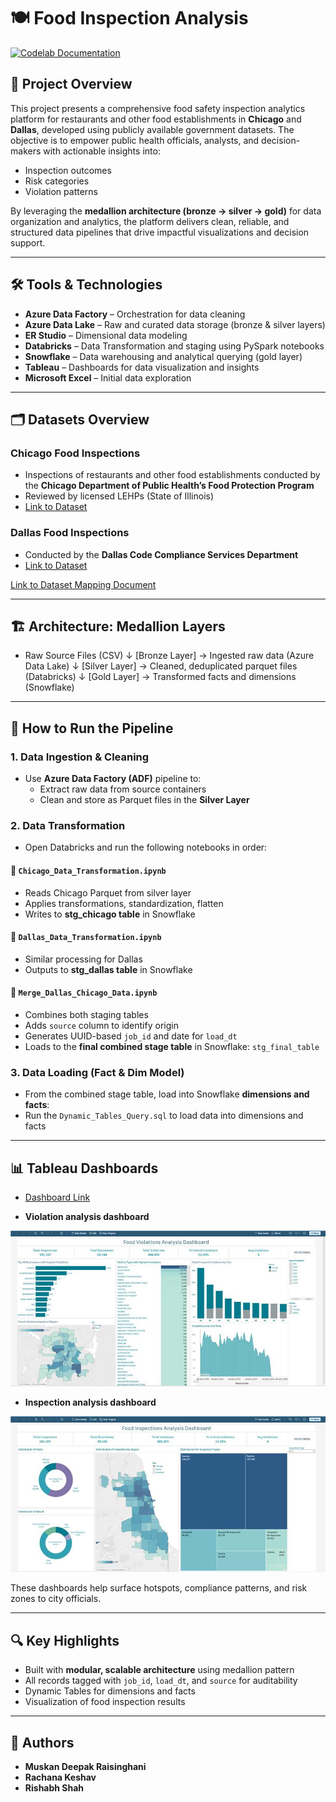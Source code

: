 # 🍽️ Food Inspection Analysis

[![Codelab Documentation](https://img.shields.io/badge/codelabs-4285F4?style=for-the-badge&logo=codelabs&logoColor=white)](https://codelabs-preview.appspot.com/?file_id=1f2ov63hwz5w4eOIpMY9zoq8O7EvFNwZOo-e14hldDdM#0)

## 📌 Project Overview

This project presents a comprehensive food safety inspection analytics platform for restaurants and other food establishments in **Chicago** and **Dallas**, developed using publicly available government datasets. The objective is to empower public health officials, analysts, and decision-makers with actionable insights into:

- Inspection outcomes  
- Risk categories  
- Violation patterns  

By leveraging the **medallion architecture (bronze → silver → gold)** for data organization and analytics, the platform delivers clean, reliable, and structured data pipelines that drive impactful visualizations and decision support.

---

## 🛠️ Tools & Technologies

- **Azure Data Factory** – Orchestration for data cleaning  
- **Azure Data Lake** – Raw and curated data storage (bronze & silver layers)  
- **ER Studio** – Dimensional data modeling
- **Databricks** – Data Transformation and staging using PySpark notebooks  
- **Snowflake** – Data warehousing and analytical querying (gold layer)  
- **Tableau** – Dashboards for data visualization and insights  
- **Microsoft Excel** – Initial data exploration

---

## 🗂️ Datasets Overview

### **Chicago Food Inspections**
- Inspections of restaurants and other food establishments conducted by the **Chicago Department of Public Health’s Food Protection Program**
- Reviewed by licensed LEHPs (State of Illinois)
- [Link to Dataset](https://data.cityofchicago.org/Health-Human-Services/Food-Inspections/4ijn-s7e5/about_data)

### **Dallas Food Inspections**
- Conducted by the **Dallas Code Compliance Services Department**
- [Link to Dataset](https://www.dallasopendata.com/Services/Restaurant-and-Food-Establishment-Inspections-Octo/dri5-wcct/about_data)


[Link to Dataset Mapping Document](https://1drv.ms/x/c/c66f77dc6ea96644/EVtq3AfKl5BMkpVrkoHEcAYBu1z4sk1U-aQL95x_bW9p6g?e=HTf2xA)

---

## 🏗️ Architecture: Medallion Layers

- Raw Source Files (CSV) ↓ [Bronze Layer] → Ingested raw data (Azure Data Lake) ↓ [Silver Layer] → Cleaned,  deduplicated parquet files (Databricks) ↓ [Gold Layer] → Transformed facts and dimensions (Snowflake) 

---

## 🚀 How to Run the Pipeline

### 1. **Data Ingestion & Cleaning**
- Use **Azure Data Factory (ADF)** pipeline to:
  - Extract raw data from source containers
  - Clean and store as Parquet files in the **Silver Layer**

### 2. **Data Transformation**
- Open Databricks and run the following notebooks in order:

#### 🔹 `Chicago_Data_Transformation.ipynb`
- Reads Chicago Parquet from silver layer
- Applies transformations, standardization, flatten
- Writes to **stg_chicago table** in Snowflake

#### 🔹 `Dallas_Data_Transformation.ipynb`
- Similar processing for Dallas
- Outputs to **stg_dallas table** in Snowflake

#### 🔹 `Merge_Dallas_Chicago_Data.ipynb`
- Combines both staging tables
- Adds `source` column to identify origin
- Generates UUID-based `job_id` and date for `load_dt`
- Loads to the **final combined stage table** in Snowflake: `stg_final_table`

### 3. **Data Loading (Fact & Dim Model)**
- From the combined stage table, load into Snowflake **dimensions and facts**:
- Run the `Dynamic_Tables_Query.sql` to load data into dimensions and facts

---

## 📊 Tableau Dashboards
- [Dashboard Link](https://prod-useast-b.online.tableau.com/#/site/neudamg7370/workbooks/2666455/views)

- **Violation analysis dashboard**  

![Alt text](data-visualization/screenshots/violation_analysis.png)

- **Inspection analysis dashboard**  

![Alt text](data-visualization/screenshots/inspection_analysis.png)

These dashboards help surface hotspots, compliance patterns, and risk zones to city officials.

---

## 🔍 Key Highlights

- Built with **modular, scalable architecture** using medallion pattern  
- All records tagged with `job_id`, `load_dt`, and `source` for auditability  
- Dynamic Tables for dimensions and facts
- Visualization of food inspection results 

---

## 👥 Authors

- **Muskan Deepak Raisinghani** 
- **Rachana Keshav** 
- **Rishabh Shah** 

